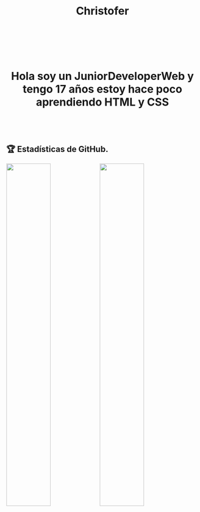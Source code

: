 
  <br>
  <h1 align="center"> Christofer </h1>
  <br>

<h1 align="center">
  <br>
  <p> Hola soy un JuniorDeveloperWeb y tengo 17 años estoy hace poco aprendiendo HTML y CSS </p>
  <br>
</h1>

## 🏆 Estadísticas de GitHub.
<a href="https://gihub.com/RedPlayer1890">
  <img src="https://github-readme-stats.anuraghazra1.vercel.app/api?username=loco_descontrol&show_icons=true&include_all_commits=false&theme=vision-friendly-dark&count_private=true" width="48%" align="left">
  <img src="https://github-readme-streak-stats.herokuapp.com/?user=loco_descontrol&theme=vision-friendly-dark" width="48%">
</a>
